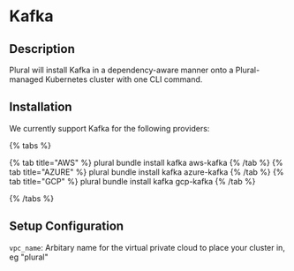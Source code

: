 
# Kafka

## Description

Plural will install Kafka in a dependency-aware manner onto a Plural-managed Kubernetes cluster with one CLI command.

## Installation

We currently support Kafka for the following providers:

{% tabs %}

{% tab title="AWS" %}
plural bundle install kafka aws-kafka
{% /tab %}
{% tab title="AZURE" %}
plural bundle install kafka azure-kafka
{% /tab %}
{% tab title="GCP" %}
plural bundle install kafka gcp-kafka
{% /tab %}

{% /tabs %}

## Setup Configuration

`vpc_name`: Arbitary name for the virtual private cloud to place your cluster in, eg "plural"




